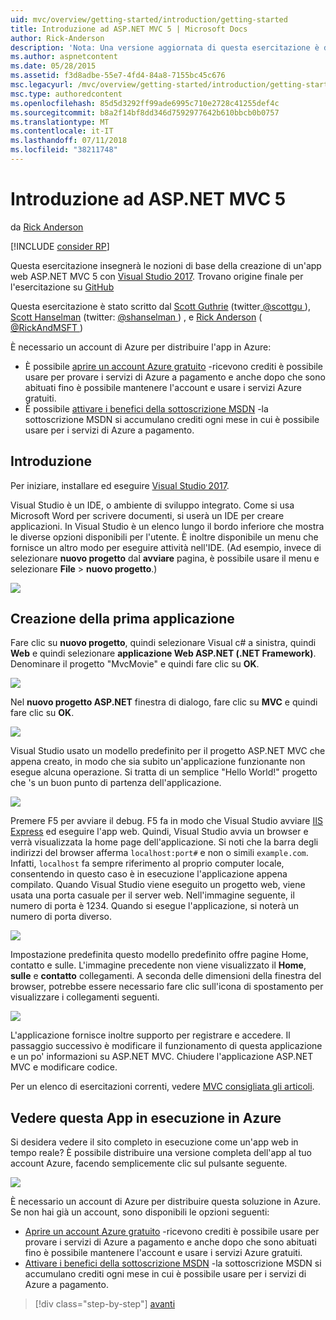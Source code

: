 ```yaml
---
uid: mvc/overview/getting-started/introduction/getting-started
title: Introduzione ad ASP.NET MVC 5 | Microsoft Docs
author: Rick-Anderson
description: 'Nota: Una versione aggiornata di questa esercitazione è disponibile qui utilizzando Visual Studio 2015. La nuova esercitazione Usa ASP.NET Core MVC 6, che offre molte improvem...'
ms.author: aspnetcontent
ms.date: 05/28/2015
ms.assetid: f3d8adbe-55e7-4fd4-84a8-7155bc45c676
msc.legacyurl: /mvc/overview/getting-started/introduction/getting-started
msc.type: authoredcontent
ms.openlocfilehash: 85d5d3292ff99ade6995c710e2728c41255def4c
ms.sourcegitcommit: b8a2f14bf8dd346d7592977642b610bbcb0b0757
ms.translationtype: MT
ms.contentlocale: it-IT
ms.lasthandoff: 07/11/2018
ms.locfileid: "38211748"
---
```

<a name="getting-started-with-aspnet-mvc-5"></a>Introduzione ad ASP.NET MVC 5
====================
da [Rick Anderson](https://github.com/Rick-Anderson)

[!INCLUDE [consider RP](../../../../includes/razor.md)]

 Questa esercitazione insegnerà le nozioni di base della creazione di un'app web ASP.NET MVC 5 con [Visual Studio 2017](https://www.visualstudio.com/). Trovano origine finale per l'esercitazione su [GitHub](https://github.com/aspnet/Docs/tree/master/aspnet/mvc/overview/getting-started/introduction/sample/MvcMovie/MvcMovie)


 Questa esercitazione è stato scritto dal [Scott Guthrie](https://weblogs.asp.net/scottgu/) (twitter[ @scottgu ](https://twitter.com/scottgu) ), [Scott Hanselman](http://www.hanselman.com/blog/) (twitter: [ @shanselman ](https://twitter.com/shanselman) ) , e [Rick Anderson](https://twitter.com/RickAndMSFT) ( [ @RickAndMSFT ](https://twitter.com/#!/RickAndMSFT) )

 È necessario un account di Azure per distribuire l'app in Azure:

 - È possibile [aprire un account Azure gratuito](https://azure.microsoft.com/pricing/free-trial/?WT.mc_id=A443DD604) -ricevono crediti è possibile usare per provare i servizi di Azure a pagamento e anche dopo che sono abituati fino è possibile mantenere l'account e usare i servizi Azure gratuiti.
 - È possibile [attivare i benefici della sottoscrizione MSDN](https://azure.microsoft.com/pricing/member-offers/msdn-benefits-details/?WT.mc_id=A443DD604) -la sottoscrizione MSDN si accumulano crediti ogni mese in cui è possibile usare per i servizi di Azure a pagamento.


## <a name="getting-started"></a>Introduzione

Per iniziare, installare ed eseguire [Visual Studio 2017](https://www.visualstudio.com/).

Visual Studio è un IDE, o ambiente di sviluppo integrato. Come si usa Microsoft Word per scrivere documenti, si userà un IDE per creare applicazioni. In Visual Studio è un elenco lungo il bordo inferiore che mostra le diverse opzioni disponibili per l'utente. È inoltre disponibile un menu che fornisce un altro modo per eseguire attività nell'IDE. (Ad esempio, invece di selezionare **nuovo progetto** dal **avviare** pagina, è possibile usare il menu e selezionare **File** &gt; **nuovo progetto**.)


![](getting-started/_static/image1.png)  


## <a name="creating-your-first-application"></a>Creazione della prima applicazione

Fare clic su **nuovo progetto**, quindi selezionare Visual c# a sinistra, quindi **Web** e quindi selezionare **applicazione Web ASP.NET (.NET Framework)**. Denominare il progetto "MvcMovie" e quindi fare clic su **OK**.

![](getting-started/_static/image2.png)

Nel **nuovo progetto ASP.NET** finestra di dialogo, fare clic su **MVC** e quindi fare clic su **OK**.

![](getting-started/_static/image3.png)

Visual Studio usato un modello predefinito per il progetto ASP.NET MVC che appena creato, in modo che sia subito un'applicazione funzionante non esegue alcuna operazione. Si tratta di un semplice "Hello World!" progetto che 's un buon punto di partenza dell'applicazione.

![](getting-started/_static/image4.png)

Premere F5 per avviare il debug. F5 fa in modo che Visual Studio avviare [IIS Express](https://www.iis.net/learn/extensions/introduction-to-iis-express/iis-express-overview) ed eseguire l'app web. Quindi, Visual Studio avvia un browser e verrà visualizzata la home page dell'applicazione. Si noti che la barra degli indirizzi del browser afferma `localhost:port#` e non o simili `example.com`. Infatti, `localhost` fa sempre riferimento al proprio computer locale, consentendo in questo caso è in esecuzione l'applicazione appena compilato. Quando Visual Studio viene eseguito un progetto web, viene usata una porta casuale per il server web. Nell'immagine seguente, il numero di porta è 1234. Quando si esegue l'applicazione, si noterà un numero di porta diverso.

![](getting-started/_static/image5.png)

Impostazione predefinita questo modello predefinito offre pagine Home, contatto e sulle. L'immagine precedente non viene visualizzato il **Home**, **sulle** e **contatto** collegamenti. A seconda delle dimensioni della finestra del browser, potrebbe essere necessario fare clic sull'icona di spostamento per visualizzare i collegamenti seguenti.

![](getting-started/_static/image6.png)  

L'applicazione fornisce inoltre supporto per registrare e accedere. Il passaggio successivo è modificare il funzionamento di questa applicazione e un po' informazioni su ASP.NET MVC. Chiudere l'applicazione ASP.NET MVC e modificare codice.

Per un elenco di esercitazioni correnti, vedere [MVC consigliata gli articoli](../mvc-learning-sequence.md).

## <a name="see-this-app-running-on-azure"></a>Vedere questa App in esecuzione in Azure

Si desidera vedere il sito completo in esecuzione come un'app web in tempo reale? È possibile distribuire una versione completa dell'app al tuo account Azure, facendo semplicemente clic sul pulsante seguente.

[![](https://azuredeploy.net/deploybutton.png)](https://azuredeploy.net/?repository=https://github.com/aspnet/Docs/tree/master/aspnet/mvc/overview/getting-started/introduction/sample/MvcMovie&amp;WT.mc_id=deploy_azure_aspnet)

È necessario un account di Azure per distribuire questa soluzione in Azure. Se non hai già un account, sono disponibili le opzioni seguenti:

- [Aprire un account Azure gratuito](https://azure.microsoft.com/pricing/free-trial/?WT.mc_id=A443DD604) -ricevono crediti è possibile usare per provare i servizi di Azure a pagamento e anche dopo che sono abituati fino è possibile mantenere l'account e usare i servizi Azure gratuiti.
- [Attivare i benefici della sottoscrizione MSDN](https://azure.microsoft.com/pricing/member-offers/msdn-benefits-details/?WT.mc_id=A443DD604) -la sottoscrizione MSDN si accumulano crediti ogni mese in cui è possibile usare per i servizi di Azure a pagamento.

> [!div class="step-by-step"]
> [avanti](adding-a-controller.md)
